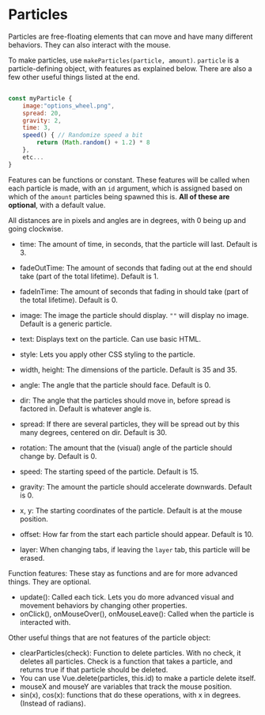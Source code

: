 # Particles

Particles are free-floating elements that can move and have many different behaviors. They can also interact with the mouse.

To make particles, use `makeParticles(particle, amount)`. `particle` is a particle-defining object, with features as explained below. There are also a few other useful things listed at the end.

```js

const myParticle {
    image:"options_wheel.png",
    spread: 20,
    gravity: 2,
    time: 3,
    speed() { // Randomize speed a bit
        return (Math.random() + 1.2) * 8 
    },
    etc...
}
```

Features can be functions or constant. These features will be called when each particle is made, with an `id` argument, which is assigned based on which of the `amount` particles being spawned this is. **All of these are optional**, with a default value.

All distances are in pixels and angles are in degrees, with 0 being up and going clockwise.

- time: The amount of time, in seconds, that the particle will last. Default is 3.
- fadeOutTime: The amount of seconds that fading out at the end should take (part of the total lifetime). Default is 1.
- fadeInTime: The amount of seconds that fading in should take (part of the total lifetime). Default is 0.

- image: The image the particle should display. `""` will display no image. Default is a generic particle.
- text: Displays text on the particle. Can use basic HTML.
- style: Lets you apply other CSS styling to the particle.
- width, height: The dimensions of the particle. Default is 35 and 35.

- angle: The angle that the particle should face. Default is 0.
- dir: The angle that the particles should move in, before spread is factored in. Default is whatever angle is.
- spread: If there are several particles, they will be spread out by this many degrees, centered on dir. Default is 30.

- rotation: The amount that the (visual) angle of the particle should change by. Default is 0.
- speed: The starting speed of the particle. Default is 15.
- gravity: The amount the particle should accelerate downwards. Default is 0.

- x, y: The starting coordinates of the particle. Default is at the mouse position.
- offset: How far from the start each particle should appear. Default is 10.

- layer: When changing tabs, if leaving the `layer` tab, this particle will be erased.


Function features: These stay as functions and are for more advanced things. They are optional.

- update(): Called each tick. Lets you do more advanced visual and movement behaviors by changing other properties.
- onClick(), onMouseOver(), onMouseLeave(): Called when the particle is interacted with.


Other useful things that are not features of the particle object:

- clearParticles(check): Function to delete particles. With no check, it deletes all particles. Check is a function that takes a particle, and returns true if that particle should be deleted.
- You can use Vue.delete(particles, this.id) to make a particle delete itself.
- mouseX and mouseY are variables that track the mouse position.
- sin(x), cos(x): functions that do these operations, with x in degrees. (Instead of radians).